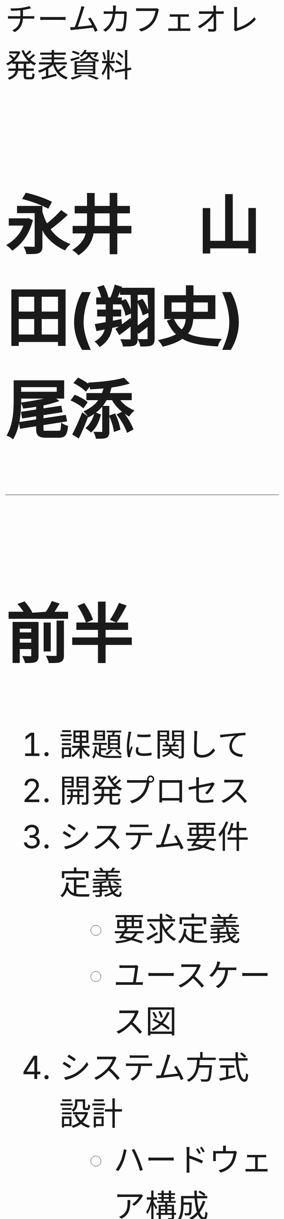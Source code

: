 <style>
.title {
	font-size: 100px !important;
}

.header {
	font-size: 80px !important;
}

body {
	font-size: 100px;
}

.slide_wrapper[data-template~="ns-custom"] > .slide * {
    //font-size: 50px;
}


</style>
<!-- *template: ns-custom -->
<p class="title">チームカフェオレ<br>発表資料</p>

# 永井　山田(翔史)　尾添

---

# 前半
1. 課題に関して
2. 開発プロセス
3. システム要件定義
	* 要求定義
	* ユースケース図
4. システム方式設計
	* ハードウェア構成
	* ソフトウェア構成
5. ソフトウェア要件定義
    * コーヒーチケット管理システム仕様書
6. ソフトウェア方式設計
    * シーケンス図
    * Swagger
----

# 後半

1. 単体試験
2. 結合評価
3. スケジュール計画
4. スケジュール実績
5. スケジュール遅延要因

---
<!-- *template: ns-custom -->
# 課題に関して1

## 課題で何を作成するか以下のものが挙げられた

* 脳トレ
* ゲーム
* 動画編集アプリ
* コーヒーチケット管理

---
<!-- *template: ns-custom -->
# 課題に関して2

* コーヒーチケット管理に決定
* 決定理由は以下のため
	* 規模が大きくない
	* 内容が身近で分かりやすい


---
<!-- *template: ns-custom -->
# 開発プロセス

## 開発プロセスはVモデルに準拠して、行った。

---

<img src="../01.開発の流れ/VModel.png" width="500px" />

---

<!-- *template: ns-custom -->
# システム要件定義

## 要求定義

* コーヒーチケット管理の煩雑さを減らしたい
* ユーザー毎にチケット管理をしたい
* コーヒーチケットの集計がしたい

## 要件定義
* 量が多いので、略

## ユースケース図

---

![](../03_システム要件プロセス/01_システム要件定義/ユースケース.png)

---

<!-- *template: ns-custom -->
# システム方式設計1
## ハードウェア構成
* コンピュータ
	* Raspberry Pi 2 Model B
		* ARMプロセッサを搭載したシングルボードコンピュータ
* タッチパネル
	* Raspberry Pi Touchscreen
		* Raspberry Pi用のタッチスクリーン
		* 画面の大きさは7インチ、解像度は800 x 480ピクセル
* カードリーダー
	* RC-S380 P
		* NFC経由でカード番号を取得する
* 電源
	* マイクロUSB

---

![](../03_システム要件プロセス/02_システム方式設計/ハードウェア構成図.png)

---


<!-- *template: ns-custom -->
# システム方式設計2
## ソフトウェア構成

### 概要

* システムはユーザーに対して、ウェブアプリケーションを提供することで、コーヒーチケット管理を実現する。

### ソフトウェア構成図

![](../03_システム要件プロセス/02_システム方式設計/ソフトウェア構成図.png)

---

<!-- *template: ns-custom -->
# ソフトウェア要件定義
## コーヒーチケット管理システム仕様書


### 構成

1. 01_ユーザー認証
2. 02_コーヒーチケット管理システム(共通画面)
3. 03_コーヒーチケット集計
4. 04_コーヒーチケット管理
5. 05_ユーザー管理
---

<!-- *template: ns-custom -->
# ソフトウェア方式設計1
## シーケンス図
* ユーザーとシステムのやり取りを実現するために、どのようなAPIが必要になってくるかを明確化し実装し易くするために実施した。
* 使用したツール等
PlantUML

---


<!-- *template: ns-custom -->
# ソフトウェア方式設計2
## Swagger
* WebAPPで使用されるI/F仕様書
* Javaのアノテーションを使ってソースコードに記述することが可能
* SwaggerからAPIを呼び出すことが可能
---

<!-- *template: ns-custom -->
# 単体試験

* jUnitを用いて、テストコード作成する計画

---

<!-- *template: ns-custom -->
# 結合評価

* 試験書作成し、試験する計画

---

<!-- *template: ns-custom -->
# スケジュール計画
![](schedule.PNG)

---
# スケジュール実績
* システム要件定義
    * オンスケ
* システム方式設計
    * オンスケ
* ソフトウェア要件定義
    * ~6M
* ソフトウェア方式設計
    * シーケンス6M~8E
    * REST API仕様書 9B~未完了
* ソフトウェアユニットの作成(実装)
    * 12~1E予定
* 評価
    * 3E予定
---

# スケジュール遅延要因
* 各メンバーの作業工数が取れなかった
* GIT/PlantUML/Swaggerなどメンバーがよくわかっていない技術を使っていたたため、ソフトウェア方式設計に工数がかかりすぎた
* 上記フォローが不十分だった


